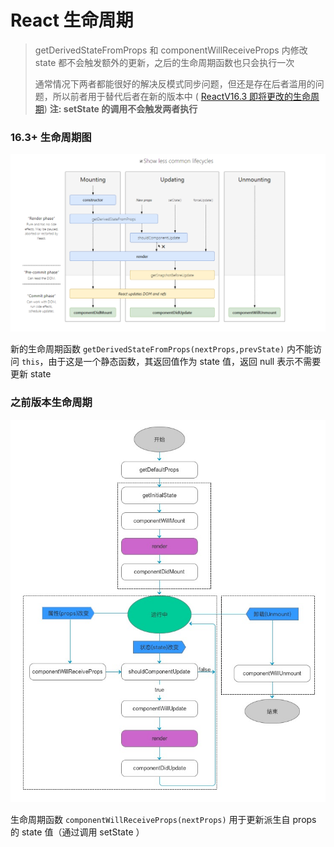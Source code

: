 # React 生命周期

> getDerivedStateFromProps 和 componentWillReceiveProps 内修改 state 都不会触发额外的更新，之后的生命周期函数也只会执行一次
>
> 通常情况下两者都能很好的解决反模式同步问题，但还是存在后者滥用的问题，所以前者用于替代后者在新的版本中 ( [ReactV16.3 即将更改的生命周期](<[ReactV16.3即将更改的生命周期_慕课手记](https://www.imooc.com/article/27954?block_id=tuijian_wz)>))
> **注: setState 的调用不会触发两者执行**

### 16.3+ 生命周期图

![16.3生命周期图](https://github.com/dobble11/aseets/blob/master/3.png)

新的生命周期函数 `getDerivedStateFromProps(nextProps,prevState)` 内不能访问 `this`，由于这是一个静态函数，其返回值作为 state 值，返回 null 表示不需要更新 state

### 之前版本生命周期

![生命周期图](https://github.com/dobble11/aseets/blob/master/4.jpg)

生命周期函数 `componentWillReceiveProps(nextProps)` 用于更新派生自 props 的 state 值（通过调用 setState ）
